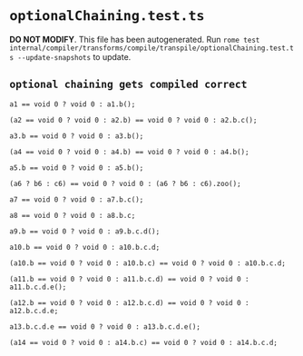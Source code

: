 # `optionalChaining.test.ts`

**DO NOT MODIFY**. This file has been autogenerated. Run `rome test internal/compiler/transforms/compile/transpile/optionalChaining.test.ts --update-snapshots` to update.

## `optional chaining gets compiled correct`

```
a1 == void 0 ? void 0 : a1.b();

(a2 == void 0 ? void 0 : a2.b) == void 0 ? void 0 : a2.b.c();

a3.b == void 0 ? void 0 : a3.b();

(a4 == void 0 ? void 0 : a4.b) == void 0 ? void 0 : a4.b();

a5.b == void 0 ? void 0 : a5.b();

(a6 ? b6 : c6) == void 0 ? void 0 : (a6 ? b6 : c6).zoo();

a7 == void 0 ? void 0 : a7.b.c();

a8 == void 0 ? void 0 : a8.b.c;

a9.b == void 0 ? void 0 : a9.b.c.d();

a10.b == void 0 ? void 0 : a10.b.c.d;

(a10.b == void 0 ? void 0 : a10.b.c) == void 0 ? void 0 : a10.b.c.d;

(a11.b == void 0 ? void 0 : a11.b.c.d) == void 0 ? void 0 : a11.b.c.d.e();

(a12.b == void 0 ? void 0 : a12.b.c.d) == void 0 ? void 0 : a12.b.c.d.e;

a13.b.c.d.e == void 0 ? void 0 : a13.b.c.d.e();

(a14 == void 0 ? void 0 : a14.b.c) == void 0 ? void 0 : a14.b.c.d;

```
